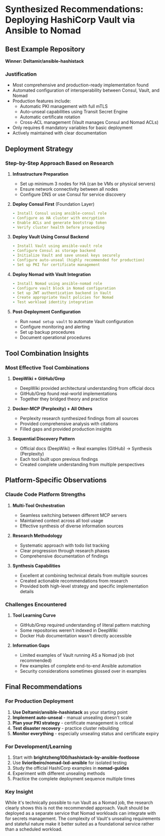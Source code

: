 # Synthesized Recommendations: Deploying HashiCorp Vault via Ansible to Nomad

## Best Example Repository

**Winner: Deltamir/ansible-hashistack**

### Justification

- Most comprehensive and production-ready implementation found
- Automated configuration of interoperability between Consul, Vault, and Nomad
- Production features include:
  - Automatic PKI management with full mTLS
  - Auto-unseal capabilities using Transit Secret Engine
  - Automatic certificate rotation
  - Cross-ACL management (Vault manages Consul and Nomad ACLs)
- Only requires 6 mandatory variables for basic deployment
- Actively maintained with clear documentation

## Deployment Strategy

### Step-by-Step Approach Based on Research

1. **Infrastructure Preparation**

   - Set up minimum 3 nodes for HA (can be VMs or physical servers)
   - Ensure network connectivity between all nodes
   - Configure DNS or use Consul for service discovery

2. **Deploy Consul First** (Foundation Layer)

   ```yaml
   - Install Consul using ansible-consul role
   - Configure as HA cluster with encryption
   - Enable ACLs and generate bootstrap token
   - Verify cluster health before proceeding
   ```

3. **Deploy Vault Using Consul Backend**

   ```yaml
   - Install Vault using ansible-vault role
   - Configure Consul as storage backend
   - Initialize Vault and save unseal keys securely
   - Configure auto-unseal (highly recommended for production)
   - Set up PKI for certificate management
   ```

4. **Deploy Nomad with Vault Integration**

   ```yaml
   - Install Nomad using ansible-nomad role
   - Configure vault block in Nomad configuration
   - Set up JWT authentication backend in Vault
   - Create appropriate Vault policies for Nomad
   - Test workload identity integration
   ```

5. **Post-Deployment Configuration**
   - Run `nomad setup vault` to automate Vault configuration
   - Configure monitoring and alerting
   - Set up backup procedures
   - Document operational procedures

## Tool Combination Insights

### Most Effective Tool Combinations

1. **DeepWiki + GitHub/Grep**

   - DeepWiki provided architectural understanding from official docs
   - GitHub/Grep found real-world implementations
   - Together they bridged theory and practice

2. **Docker-MCP (Perplexity) + All Others**

   - Perplexity research synthesized findings from all sources
   - Provided comprehensive analysis with citations
   - Filled gaps and provided production insights

3. **Sequential Discovery Pattern**
   - Official docs (DeepWiki) → Real examples (GitHub) → Synthesis (Perplexity)
   - Each tool built upon previous findings
   - Created complete understanding from multiple perspectives

## Platform-Specific Observations

### Claude Code Platform Strengths

1. **Multi-Tool Orchestration**

   - Seamless switching between different MCP servers
   - Maintained context across all tool usage
   - Effective synthesis of diverse information sources

2. **Research Methodology**

   - Systematic approach with todo list tracking
   - Clear progression through research phases
   - Comprehensive documentation of findings

3. **Synthesis Capabilities**
   - Excellent at combining technical details from multiple sources
   - Created actionable recommendations from research
   - Provided both high-level strategy and specific implementation details

### Challenges Encountered

1. **Tool Learning Curve**

   - GitHub/Grep required understanding of literal pattern matching
   - Some repositories weren't indexed in DeepWiki
   - Docker Hub documentation wasn't directly accessible

2. **Information Gaps**
   - Limited examples of Vault running AS a Nomad job (not recommended)
   - Few examples of complete end-to-end Ansible automation
   - Security considerations sometimes glossed over in examples

## Final Recommendations

### For Production Deployment

1. **Use Deltamir/ansible-hashistack** as your starting point
2. **Implement auto-unseal** - manual unsealing doesn't scale
3. **Plan your PKI strategy** - certificate management is critical
4. **Test disaster recovery** - practice cluster rebuilding
5. **Monitor everything** - especially unsealing status and certificate expiry

### For Development/Learning

1. Start with **brightzheng100/hashistack-by-ansible-footloose**
2. Use **livioribeiro/nomad-lxd-ansible** for isolated testing
3. Study the official HashiCorp examples in **nomad-guides**
4. Experiment with different unsealing methods
5. Practice the complete deployment sequence multiple times

### Key Insight

While it's technically possible to run Vault as a Nomad job, the research clearly shows this is not the recommended approach. Vault should be deployed as a separate service that Nomad workloads can integrate with for secrets management. The complexity of Vault's unsealing requirements and stateful nature make it better suited as a foundational service rather than a scheduled workload.

